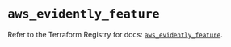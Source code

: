 # `aws_evidently_feature`

Refer to the Terraform Registry for docs: [`aws_evidently_feature`](https://registry.terraform.io/providers/hashicorp/aws/6.2.0/docs/resources/evidently_feature).
